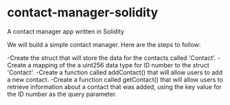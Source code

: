 # contact-manager-solidity
A contact manager app written in Solidity

We will build a simple contact manager. Here are the steps to follow:

-Create the struct that will store the data for the contacts called 'Contact'.
-Create a mapping of the a uint256 data type for ID number to the struct 'Contact'.
-Create a function called addContact() that will allow users to add a new contact.
-Create a function called getContact() that will allow users to retrieve information about a contact that was added, using the key value for the ID number as the query parameter.
